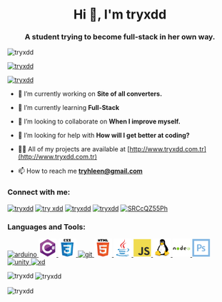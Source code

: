 <h1 align="center">Hi 👋, I'm tryxdd</h1>
<h3 align="center">A student trying to become full-stack in her own way.</h3>

<p align="left"> <img src="https://komarev.com/ghpvc/?username=tryxdd&label=Profile%20views&color=0e75b6&style=flat" alt="tryxdd" /> </p>

<p align="left"> <a href="https://github.com/ryo-ma/github-profile-trophy"><img src="https://github-profile-trophy.vercel.app/?username=tryxdd" alt="tryxdd" /></a> </p>

<p align="left"> <a href="https://twitter.com/tryxdd" target="blank"><img src="https://img.shields.io/twitter/follow/tryxdd?logo=twitter&style=for-the-badge" alt="tryxdd" /></a> </p>

- 🔭 I’m currently working on **Site of all converters.**

- 🌱 I’m currently learning **Full-Stack**

- 👯 I’m looking to collaborate on **When I improve myself.**

- 🤝 I’m looking for help with **How will I get better at coding?**

- 👨‍💻 All of my projects are available at [http://www.tryxdd.com.tr](http://www.tryxdd.com.tr)

- 📫 How to reach me **tryhleen@gmail.com**

<h3 align="left">Connect with me:</h3>
<p align="left">
<a href="https://twitter.com/tryxdd" target="blank"><img align="center" src="https://raw.githubusercontent.com/rahuldkjain/github-profile-readme-generator/master/src/images/icons/Social/twitter.svg" alt="tryxdd" height="30" width="40" /></a>
<a href="https://linkedin.com/in/try xdd" target="blank"><img align="center" src="https://raw.githubusercontent.com/rahuldkjain/github-profile-readme-generator/master/src/images/icons/Social/linked-in-alt.svg" alt="try xdd" height="30" width="40" /></a>
<a href="https://instagram.com/tryxdd" target="blank"><img align="center" src="https://raw.githubusercontent.com/rahuldkjain/github-profile-readme-generator/master/src/images/icons/Social/instagram.svg" alt="tryxdd" height="30" width="40" /></a>
<a href="https://www.youtube.com/c/tryxdd" target="blank"><img align="center" src="https://raw.githubusercontent.com/rahuldkjain/github-profile-readme-generator/master/src/images/icons/Social/youtube.svg" alt="tryxdd" height="30" width="40" /></a>
<a href="https://discord.gg/SRCcQZ55Ph" target="blank"><img align="center" src="https://raw.githubusercontent.com/rahuldkjain/github-profile-readme-generator/master/src/images/icons/Social/discord.svg" alt="SRCcQZ55Ph" height="30" width="40" /></a>
</p>

<h3 align="left">Languages and Tools:</h3>
<p align="left"> <a href="https://www.arduino.cc/" target="_blank" rel="noreferrer"> <img src="https://cdn.worldvectorlogo.com/logos/arduino-1.svg" alt="arduino" width="40" height="40"/> </a> <a href="https://www.w3schools.com/cs/" target="_blank" rel="noreferrer"> <img src="https://raw.githubusercontent.com/devicons/devicon/master/icons/csharp/csharp-original.svg" alt="csharp" width="40" height="40"/> </a> <a href="https://www.w3schools.com/css/" target="_blank" rel="noreferrer"> <img src="https://raw.githubusercontent.com/devicons/devicon/master/icons/css3/css3-original-wordmark.svg" alt="css3" width="40" height="40"/> </a> <a href="https://git-scm.com/" target="_blank" rel="noreferrer"> <img src="https://www.vectorlogo.zone/logos/git-scm/git-scm-icon.svg" alt="git" width="40" height="40"/> </a> <a href="https://www.w3.org/html/" target="_blank" rel="noreferrer"> <img src="https://raw.githubusercontent.com/devicons/devicon/master/icons/html5/html5-original-wordmark.svg" alt="html5" width="40" height="40"/> </a> <a href="https://www.java.com" target="_blank" rel="noreferrer"> <img src="https://raw.githubusercontent.com/devicons/devicon/master/icons/java/java-original.svg" alt="java" width="40" height="40"/> </a> <a href="https://developer.mozilla.org/en-US/docs/Web/JavaScript" target="_blank" rel="noreferrer"> <img src="https://raw.githubusercontent.com/devicons/devicon/master/icons/javascript/javascript-original.svg" alt="javascript" width="40" height="40"/> </a> <a href="https://www.linux.org/" target="_blank" rel="noreferrer"> <img src="https://raw.githubusercontent.com/devicons/devicon/master/icons/linux/linux-original.svg" alt="linux" width="40" height="40"/> </a> <a href="https://nodejs.org" target="_blank" rel="noreferrer"> <img src="https://raw.githubusercontent.com/devicons/devicon/master/icons/nodejs/nodejs-original-wordmark.svg" alt="nodejs" width="40" height="40"/> </a> <a href="https://www.photoshop.com/en" target="_blank" rel="noreferrer"> <img src="https://raw.githubusercontent.com/devicons/devicon/master/icons/photoshop/photoshop-line.svg" alt="photoshop" width="40" height="40"/> </a> <a href="https://unity.com/" target="_blank" rel="noreferrer"> <img src="https://www.vectorlogo.zone/logos/unity3d/unity3d-icon.svg" alt="unity" width="40" height="40"/> </a> <a href="https://www.adobe.com/products/xd.html" target="_blank" rel="noreferrer"> <img src="https://cdn.worldvectorlogo.com/logos/adobe-xd.svg" alt="xd" width="40" height="40"/> </a> </p>

<p><img align="left" src="https://github-readme-stats.vercel.app/api/top-langs?username=tryxdd&show_icons=true&locale=en&layout=compact" alt="tryxdd" /></p>

<p>&nbsp;<img align="center" src="https://github-readme-stats.vercel.app/api?username=tryxdd&show_icons=true&locale=en" alt="tryxdd" /></p>

<p><img align="center" src="https://github-readme-streak-stats.herokuapp.com/?user=tryxdd&" alt="tryxdd" /></p>
